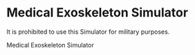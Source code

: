 # Medical Exoskeleton Simulator
It is prohibited to use this Simulator for military purposes.

Medical Exoskeleton Simulator
